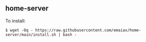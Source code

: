 ## home-server

To install:

```
$ wget -Oq - https://raw.githubusercontent.com/emaiax/home-server/main/install.sh | bash -
```
